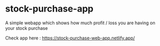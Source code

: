 # stock-purchase-app
A simple webapp which shows how much profit / loss you are having on your stock purchase

Check app here : https://stock-purchase-web-app.netlify.app/
